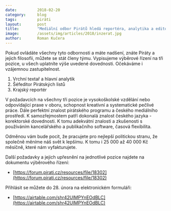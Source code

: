 ```yaml
---
date:         2018-02-20
category:     blog
tags:         piráti
layout:       post
title:        "Mediální odbor Pirátů hledá reportéra, analytika a editora"
image:        /assets/img/articles/2018/inzerat.jpg
author:       Roman Kučera
---
```


Pokud ovládáte všechny tyto odbornosti a máte nadšení, znáte Piráty a jejich filosofii, můžete se stát členy týmu. Vypisujeme výběrové řízení na tři pozice, u všech uplatníte výše uvedené dovednosti.
Očekáváme i vzájemnou zastupitelnost. 

1. Vrchní textař a hlavní analytik
2. Šéfeditor Pirátských listů
3. Krajský reportér

V požadavcích na všechny tři pozice je vysokoškolské vzdělání nebo odpovídající praxe v oboru, schopnost kreativní a systematické pečlivé práce. Dále perfektní znalost pirátského programu a českého mediálního prostředí. K samozřejmostem patří dokonalá znalost českého jazyka - korektorské dovednosti.
K tomu adekvátní znalosti a zkušenosti s používáním kancelářského a publikačního software, časová flexibilita.

Odměnou vám bude pocit, že pracujete pro nejlepší politickou stranu, že společně měníme náš svět k lepšímu. K tomu i 25 000 až 40 000 Kč měsíčně, které nám vyfakturujete.

Další požadavky a jejich upřesnění na jednotlivé pozice najdete na dokumentu výběrového řízení:

* [https://forum.pirati.cz/resources/file/18302](https://forum.pirati.cz/resources/file/18302)

Přihlásit se můžete do 28. února na elektronickém formuláři:

* [https://airtable.com/shr42UlMPYnEOdBLC](https://airtable.com/shr42UlMPYnEOdBLC)
